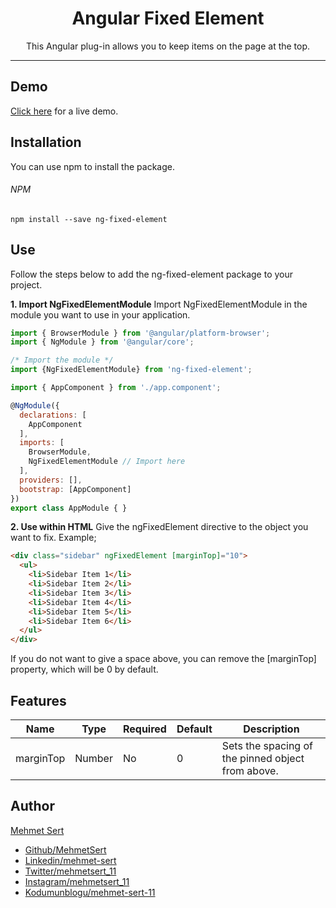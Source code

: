 <p align="center">
  <h1 align="center">Angular Fixed Element</h1>
</p>
<p align="center">This Angular plug-in allows you to keep items on the page at the top.</p>

------------

## Demo
[Click here](https://stackblitz.com/edit/ng-fixed-element "buraya tıklayın") for a live demo.

## Installation
You can use npm to install the package.

###### NPM
```
npm install --save ng-fixed-element
```

## Use
Follow the steps below to add the ng-fixed-element package to your project.

**1.  Import NgFixedElementModule**
Import NgFixedElementModule in the module you want to use in your application.
```javascript
import { BrowserModule } from '@angular/platform-browser';
import { NgModule } from '@angular/core';

/* Import the module */
import {NgFixedElementModule} from 'ng-fixed-element';

import { AppComponent } from './app.component';

@NgModule({
  declarations: [
    AppComponent
  ],
  imports: [
    BrowserModule,
    NgFixedElementModule // Import here
  ],
  providers: [],
  bootstrap: [AppComponent]
})
export class AppModule { }

```

**2.  Use within HTML**
Give the ngFixedElement directive to the object you want to fix. Example;
```html
<div class="sidebar" ngFixedElement [marginTop]="10">
  <ul>
    <li>Sidebar Item 1</li>
    <li>Sidebar Item 2</li>
    <li>Sidebar Item 3</li>
    <li>Sidebar Item 4</li>
    <li>Sidebar Item 5</li>
    <li>Sidebar Item 6</li>
  </ul>
</div>
```
If you do not want to give a space above, you can remove the [marginTop] property, which will be 0 by default.


## Features
| Name | Type | Required | Default | Description |
| ------------ | ------------ | ------------ | ------------ | ------------ |
| marginTop | Number  | No | 0 | Sets the spacing of the pinned object from above. |

## Author
[Mehmet Sert](https://mehmetsert.com.tr "Mehmet Sert")
- [Github/MehmetSert](https://github.com/MehmetSert "Github/MehmetSert")
- [Linkedin/mehmet-sert](https://www.linkedin.com/in/mehmet-sert/ "Linkedin/mehmet-sert")
- [Twitter/mehmetsert_11](https://twitter.com/mehmetsert_11 "Twitter/mehmetsert_11")
- [Instagram/mehmetsert_11](https://www.instagram.com/mehmetsert_11/ "Instagram/mehmetsert_11")
- [Kodumunblogu/mehmet-sert-11](https://kodumunblogu.net/auth/mehmet-sert-11 "Kodumunblogu/mehmet-sert-11")
